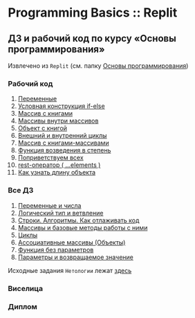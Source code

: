 # Programming Basics :: Replit
## ДЗ и рабочий код по курсу «Основы программирования»
Извлечено из `Replit` (см. папку [Основы программирования](https://replit.com/repls/folder/%D0%9E%D1%81%D0%BD%D0%BE%D0%B2%D1%8B%20%D0%BF%D1%80%D0%BE%D0%B3%D1%80%D0%B0%D0%BC%D0%BC%D0%B8%D1%80%D0%BE%D0%B2%D0%B0%D0%BD%D0%B8%D1%8F))

### Рабочий код
1. [Переменные](./basics_1-Main//1-MyFirstNode.js)
2. [Условная конструкция if-else](./basics_1-Main/2-itCaseUpload.js)
3. [Массив с книгами](./basics_1-Main/3-booksMassive.js)
4. [Массивы внутри массивов](./basics_1-Main/4-massive-inside-booksMassive.js)
5. [Объект с книгой](./basics_1-Main/5-object-of-Book.js)
6. [Внешний и внутренний циклы](./basics_1-Main/6-outer-and-inner-loops.js)
7. [Массив с книгами-массивами](./basics_1-Main/7-books-Massive.js)
8. [Функция возведения в степень](./basics_1-Main/8-exponentiation-function.js)
9. [Поприветствуем всех](./basics_1-Main/9-greatingAll-function.js)
10. [rest-оператор ( ...elements )](./basics_1-Main/10-rest-elements.js)
11. [Как узнать длину объекта](./basics_1-Main/11-length-of-object.js)

### Все ДЗ
1. [Переменные и числа](./basics_2-Homework/1-variables/README.md)
2. [Логический тип и ветвление](./basics_2-Homework/2-if-and-boolean/README.md)
3. [Строки. Алгоритмы. Как отлаживать код](./basics_2-Homework/3-strings-and-debug/README.md)
4. [Массивы и базовые методы работы с ними](./basics_2-Homework/4-array/README.md)
5. [Циклы](./basics_2-Homework/5-cycles/README.md)
6. [Ассоциативные массивы (Объекты)](./basics_2-Homework/6-associative-arrays/README.md)
7. [Функция без параметров](./basics_2-Homework/7-function-no-args/)
8. [Параметры и возвращаемое значение](./basics_2-Homework/8-function-params-returns/README.md)

Исходные задания `Нетологии` лежат [здесь](https://github.com/netology-code/pb-homeworks/)
### Виселица
### Диплом